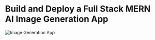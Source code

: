 # Build and Deploy a Full Stack MERN AI Image Generation App

![Image Generation App](https://i.ibb.co/p0f27C2/Thumbnail-9.png)
